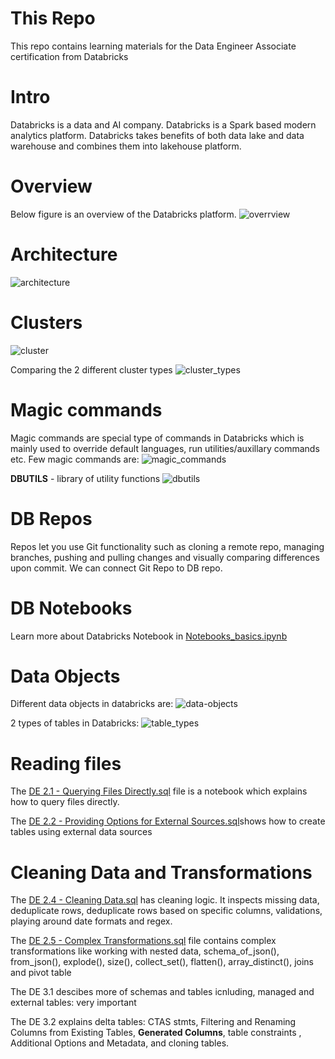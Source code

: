 # This Repo

This repo contains learning materials for the Data Engineer Associate certification from Databricks

# Intro

Databricks is a data and AI company. Databricks is a Spark based modern analytics platform.  Databricks takes benefits of both data lake and data warehouse and combines them into lakehouse platform. 

# Overview

Below figure is an overview of the Databricks platform. 
![overrview](overview.png)

# Architecture
![architecture](archi.png)

# Clusters
![cluster](clusters.png)

Comparing the 2 different cluster types
![cluster_types](cluster_types.png)

# Magic commands

Magic commands are special type of commands in Databricks which is mainly used to override default languages, run utilities/auxillary commands etc.
Few magic commands are:
![magic_commands](magic_commands.png)

**DBUTILS** - library of utility functions
![dbutils](dbutils.png)

# DB Repos
Repos let you use Git functionality such as cloning a remote repo, managing branches, pushing and pulling changes and visually comparing differences upon commit. We can connect Git Repo to DB repo.


# DB Notebooks
Learn more about Databricks Notebook in [Notebooks_basics.ipynb](Notebooks_basics.ipynb)

# Data Objects
Different data objects in databricks are:
![data-objects](data_objects.png)

2 types of tables in Databricks:
![table_types](type_of-tables.png)

# Reading files
The [DE 2.1 - Querying Files Directly.sql](DE%202.1%20-%20Querying%20Files%20Directly.sql) file is a notebook which explains how to query files directly.

The [DE 2.2 - Providing Options for External Sources.sql](DE%202.2%20-%20Providing%20Options%20for%20External%20Sources.sql)shows how to create tables using external data sources

# Cleaning Data and Transformations
The [DE 2.4 - Cleaning Data.sql](DE%202.4%20-%20Cleaning%20Data.sql) has cleaning logic. It inspects missing data, deduplicate rows, deduplicate rows based on specific columns, validations, playing around date formats and regex.

The [DE 2.5 - Complex Transformations.sql](DE%202.5%20-%20Complex%20Transformations.sql) file contains complex transformations like working with nested data, schema_of_json(), from_json(), explode(), size(), collect_set(), flatten(), array_distinct(), joins and pivot table

The DE 3.1 descibes more of schemas and tables icnluding, managed and external tables: very important

The DE 3.2 explains delta tables: CTAS stmts, Filtering and Renaming Columns from Existing Tables, **Generated Columns**, table constraints , Additional Options and Metadata, and cloning tables.




